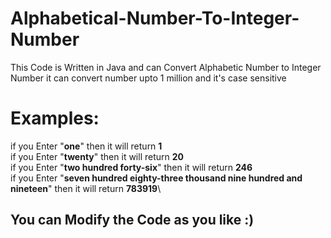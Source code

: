 # Alphabetical-Number-To-Integer-Number

This Code is Written in Java and can Convert Alphabetic Number to Integer Number 
it can convert number upto 1 million
and it's case sensitive

# Examples:

if you Enter "**one**" then it will return **1**\
if you Enter "**twenty**" then it will return **20**\
if you Enter "**two hundred forty-six**" then it will return **246**\
if you Enter "**seven hundred eighty-three thousand nine hundred and nineteen**" then it will return **783919**\
## You can Modify the Code as you like :)
